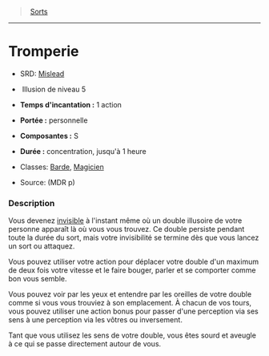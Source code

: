 ﻿> [Sorts](hd_spells.md)

---

# Tromperie

- SRD: [Mislead](srd_spells_mislead.md)

-  Illusion de niveau 5

- **Temps d'incantation :** 1 action

- **Portée :** personnelle

- **Composantes :** S</Components-->

- **Durée :** concentration, jusqu'à 1 heure

- Classes: [Barde](hd_bard.md), [Magicien](hd_wizard.md)

- Source: (MDR p)

### Description

Vous devenez [invisible](hd_conditions_invisible.md) à l'instant même où un double illusoire de votre personne apparaît là où vous vous trouvez. Ce double persiste pendant toute la durée du sort, mais votre invisibilité se termine dès que vous lancez un sort ou attaquez.

Vous pouvez utiliser votre action pour déplacer votre double d'un maximum de deux fois votre vitesse et le faire bouger, parler et se comporter comme bon vous semble.

Vous pouvez voir par les yeux et entendre par les oreilles de votre double comme si vous vous trouviez à son emplacement. À chacun de vos tours, vous pouvez utiliser une action bonus pour passer d'une perception via ses sens à une perception via les vôtres ou inversement.

Tant que vous utilisez les sens de votre double, vous êtes sourd et aveugle à ce qui se passe directement autour de vous.

